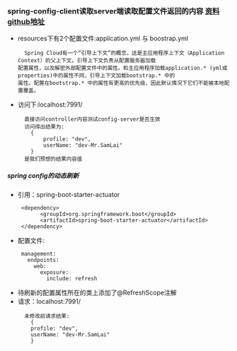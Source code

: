 ### spring-config-client读取server端读取配置文件返回的内容 [资料](http://www.itmuch.com/spring-cloud/finchley-19/) [github地址](https://github.com/eacdy/spring-cloud-study/tree/master/2018-Finchley/microservice-config-client)
+ resources下有2个配置文件:application.yml 与 boostrap.yml
  ```text
    Spring Cloud有一个“引导上下文”的概念，这是主应用程序上下文（Application Context）的父上下文。引导上下文负责从配置服务器加载
  配置属性，以及解密外部配置文件中的属性。和主应用程序加载application.* (yml或properties)中的属性不同，引导上下文加载bootstrap.* 中的
  属性。配置在bootstrap.* 中的属性有更高的优先级，因此默认情况下它们不能被本地配置覆盖。
  ```
+ 访问下:localhost:7991/ 
  ```text
    直接访问controller内容测试config-server是否生效
    访问得出结果为:
      {
          profile: "dev",
          userName: "dev-Mr.SamLai"
      }
    是我们预想的结果内容值
  ```  
##### spring config的动态刷新
+ 引用：spring-boot-starter-actuator
   ```text
    <dependency>
          <groupId>org.springframework.boot</groupId>
          <artifactId>spring-boot-starter-actuator</artifactId>
    </dependency>
   ```
+ 配置文件:
   ```text
    management:
      endpoints:
        web:
          exposure:
            include: refresh
   ```    
+ 待刷新的配置属性所在的类上添加了@RefreshScope注解
+ 请求：localhost:7991/  
  ```text
    未修改前请求结果:
      {
      profile: "dev",
      userName: "dev-Mr.SamLai"
      }
  ```